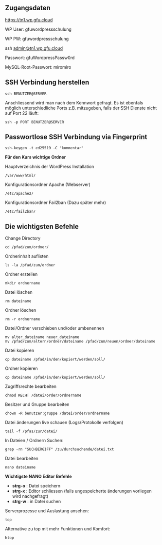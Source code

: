 ## Zugangsdaten

https://tn1.wp.gfu.cloud

WP User: gfuwordpressschulung

WP PW: gfuwordpressschulung

ssh admin@tn1.wp.gfu.cloud

Passwort: gfuWordpressPassw0rd

MySQL-Root-Passwort: miromiro


## SSH Verbindung herstellen

    ssh BENUTZER@SERVER
    
Anschliessend wird man nach dem Kennwort gefragt. Es ist ebenfals möglich unterschiedliche Ports z.B. mitzugeben, falls der SSH Dienste nicht auf Port 22 läuft:

    ssh -p PORT BENUTZER@SERVER


## Passwortlose SSH Verbindung via Fingerprint

    ssh-keygen -t ed25519 -C "kommentar"

**Für den Kurs wichtige Ordner**

Hauptverzeichnis der WordPress Installation

    /var/www/html/

Konfigurationsordner Apache (Webserver)

    /etc/apache2/

Konfigurationsordner Fail2ban (Dazu später mehr)

    /etc/fail2ban/


## Die wichtigsten Befehle

Change Directory

    cd /pfad/zum/ordner/
    
Ordnerinhalt auflisten

    ls -la /pfad/zum/ordner

Ordner erstellen 

    mkdir ordnername


Datei löschen

    rm dateiname

Ordner löschen

    rm -r ordnername

Datei/Ordner verschieben und/oder umbenennen

    mv alter_dateiname neuer_dateiname
    mv /pfad/zum/altern/ordner/dateiname /pfad/zum/neuen/ordner/dateiname

Datei kopieren

    cp dateiname /pfad/in/den/kopiert/werden/soll/

Ordner kopieren

    cp dateiname /pfad/in/den/kopiert/werden/soll/


Zugriffsrechte bearbeiten

    chmod RECHT /datei/order/ordnername


Besitzer und Gruppe bearbeiten

    chown -R benutzer:gruppe /datei/order/ordnername


Datei änderungen live schauen (Logs/Protokolle verfolgen)

    tail -f /pfas/zur/datei/


In Dateien / Ordnern Suchen:

    grep -rn "SUCHBERGIFF" /zu/durchsuchende/datei.txt


Datei bearbeiten

    nano dateiname


**Wichtigste NANO Editor Befehle**

- **strg-o** : Datei speichern
- **strg-x** : Editor schliessen (falls ungespeicherte änderungen vorliegen wird nachgefragt)
- **strg-w** : in Datei suchen


Serverprozesse und Auslastung ansehen:

    top

Alternative zu top mit mehr Funktionen und Komfort:

    htop
